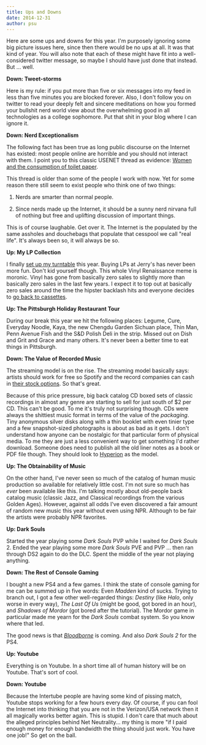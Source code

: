 ```yaml
---
title: Ups and Downs
date: 2014-12-31
author: psu
---
```


Here are some ups and downs for this year. I'm purposely ignoring some big picture issues here, since then there would be no ups at all. It was that kind of year. You will also note that each of these might have fit into a well-considered twitter message, so maybe I should have just done that instead. But ... well.

**Down: Tweet-storms**

Here is my rule: if you put more than five or six messages into my feed in less than five minutes you are blocked forever. Also, I don't follow you on twitter to read your deeply felt and sincere meditations on how you formed your bullshit nerd world view about the overwhelming good in all technologies as a college sophomore. Put that shit in your blog where I can ignore it.

**Down: Nerd Exceptionalism**

The following fact has been true as long public discourse on the Internet has existed: most people online are horrible and you should not interact with them. I point you to this classic USENET thread as evidence: <a href="https://groups.google.com/forum/#!topic/net.flame/evgliEmDzW8%5B1-25-false%5D">Women and the consumption of toilet paper</a>. 

This thread is older than some of the people I work with now. Yet for some reason there still seem to exist people who think one of two things:

1. Nerds are smarter than normal people.

2. Since nerds made up the Internet, it should be a sunny nerd nirvana full of nothing but free and uplifting discussion of important things.

This is of course laughable. Get over it. The Internet is the populated by the same assholes and douchebags that populate that cesspool we call "real life". It's always been so, it will always be so.

**Up: My LP Collection**

I finally <a href="/the-airplay-turntable-kit.html">set up my turntable</a> this year. Buying LPs at Jerry's has never been more fun. Don't kid yourself though. This whole Vinyl Renaissance meme is moronic. Vinyl has gone from basically zero sales to slightly more than basically zero sales in the last few years. I expect it to top out at basically zero sales around the time the hipster backlash hits and everyone decides to <a href="http://vintagecassettes.com">go back to cassettes</a>.

**Up: The Pittsburgh Holiday Restaurant Tour**

During our break this year we hit the following places: Legume, Cure, Everyday Noodle, Kaya, the new Chengdu Garden Sichuan place, Thin Man, Penn Avenue Fish and the S&D Polish Deli in the strip. Missed out on Dish and Grit and Grace and many others. It's never been a better time to eat things in Pittsburgh.

**Down: The Value of Recorded Music**

The streaming model is on the rise. The streaming model basically says: artists should work for free so Spotify and the record companies can cash in <a href="http://www.theguardian.com/music/musicblog/2009/aug/17/major-labels-spotify">their stock options</a>. So that's great.

Because of this price pressure, big back catalog CD boxed sets of classic recordings in almost any genre are starting to sell for just south of $2 per CD. This can't be good. To me it's truly not surprising though. CDs were always the shittiest music format in terms of the value of the *packaging*. Tiny anonymous silver disks along with a thin booklet with even tinier type and a few snapshot-sized photographs is about as bad as it gets. I don't understand how anyone can be nostalgic for that particular form of physical media. To me they are just a less convenient way to get something I'd rather download. Someone does need to publish all the old liner notes as a book or PDF file though. They should look to <a href="http://www.amazon.com/exec/obidos/ASIN/030011267X/kirkmcelhearn">Hyperion</a> as the model.

**Up: The Obtainability of Music**

On the other hand, I've never seen so much of the catalog of human music production so available for relatively little cost. I'm not sure so much has *ever* been available like this. I'm talking mostly about old-people back catalog music (classic Jazz, and Classical recordings from the various Golden Ages). However, against all odds I've even discovered a fair amount of random new music this year without even using NPR. Although to be fair the artists were probably NPR favorites.

**Up: Dark Souls**

Started the year playing some *Dark Souls* PVP while I waited for *Dark Souls* 2. Ended the year playing some more *Dark Souls* PVE and PVP ... then ran through DS2 again to do the DLC. Spent the middle of the year not playing anything.

**Down: The Rest of Console Gaming**

I bought a new PS4 and a few games. I think the state of console gaming for me can be summed up in five words: Even *Madden* kind of sucks. Trying to branch out, I got a few other well-regarded things: *Destiny* (like *Halo*, only worse in every way), *The Last Of Us* (might be good, got bored in an hour), and *Shadows of Mordor* (got bored after the tutorial). The Mordor game in particular made me yearn for the *Dark Souls* combat system. So you know where that led.

The good news is that <a href="https://www.youtube.com/watch?v=nHT2RSD5GAM&channel=PlayStation">*Bloodborne*</a> is coming. And also *Dark Souls 2* for the PS4.

**Up: Youtube**

Everything is on Youtube. In a short time all of human history will be on Youtube. That's sort of cool.

**Down: Youtube**

Because the Intertube people are having some kind of pissing match, Youtube stops working for a few hours every day. Of course, if you can fool the Internet into thinking that you are not in the Verizon/USA network then it all magically works better again. This is stupid. I don't care that much about the alleged principles behind Net Neutrality... my thing is more "if I paid enough money for enough bandwidth the thing should just work. You have one job!" So get on the ball.
